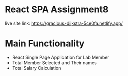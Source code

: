 # React SPA Assignment8
live site link: https://gracious-dijkstra-5ce0fa.netlify.app/
# Main Functionality
* React Single Page Application for Lab Member
* Total Member Selected and Their names
* Total Salary Calculation
